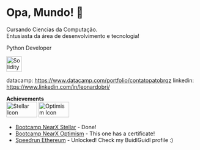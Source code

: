 # Opa, Mundo! 👋
Cursando Ciencias da Computação.  
Entusiasta da área de desenvolvimento e tecnologia!

Python Developer

<img src="https://img.icons8.com/color/48/solidity.png" alt="Solidity Icon" width="40" height="40"> 

datacamp: https://www.datacamp.com/portfolio/contatopatobrqz
linkedin: https://www.linkedin.com/in/leonardobri/

**Achievements**  
<img src="https://developers.stellar.org/img/stellar-logo.svg" alt="Stellar Icon" width="80" height="40">   <img src="https://www.optimism.io/optimism.svg" alt="Optimism Icon" width="80" height="40">
- [Bootcamp NearX Stellar](https://nearx.com.br/bootcamp) -  Done! 
- [Bootcamp NearX Optimism](https://www.linkedin.com/posts/leonardobri_primeiro-de-muitos-conclu%C3%ADdo-nearx-innovation-activity-7176268801305419776-ffCj?utm_source=share&utm_medium=member_desktop) - This one has a certificate!  
- [Speedrun Ethereum](https://app.buidlguidl.com/builders/0xC4de020Cfb94D5e7Da5536551da6cfE01Dce33Ec) - Unlocked! Check my BuidlGuidl profile :)  


